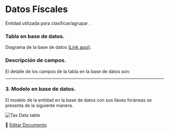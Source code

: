 # Datos Físcales

Entidad utilizada para clasificar/agrupar .

### **Tabla en base de datos.**


Diagrama de la base de datos [(Link aquí)](https://app.diagrams.net/#G1TR1Q9nC36PcOae7jeaJIxgDLTjUUpkfL).

### **Descripción de campos.**

El detalle de los campos de la tabla en la base de datos son:

---

### **3.  Modelo en base de datos.**

El modelo de la entidad en la base de datos con sus llaves foráneas se presenta de la siguiente manera.

![Tax Data table](/images/TaxDataTable.png)

📝 [Editar Documento](https://github.com/4uRest/documentation)